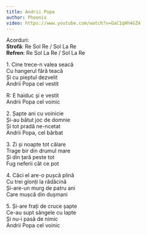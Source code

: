 ```yaml
---
title: Andrii Popa  
author: Phoenix  
video: https://www.youtube.com/watch?v=GaC1qHh4GZ4  
---
```

Acorduri:  
**Strofă**: Re Sol Re / Sol La Re  
**Refren**: Re Sol La Re / Sol La Re  

1\. Cine trece-n valea seacă  
Cu hangerul fără teacă  
Și cu pieptul dezvelit  
Andrii Popa cel vestit  

R: E haiduc și e vestit  
Andrii Popa cel voinic  

2\. Șapte ani cu voinicie  
Și-au bătut joc de domnie  
Și tot pradă ne-ncetat  
Andrii Popa, cel bărbat  

3\. Zi și noapte tot călare  
Trage bir din drumul mare  
Și din țară peste tot  
Fug neferii cât ce pot  

4\. Căci el are-o pușcă plină  
Cu trei glonți la rădăcină  
Și-are-un murg de patru ani  
Care mușcă din dușmani  

5\. Și-are frați de cruce șapte  
Ce-au supt sângele cu lapte  
Și nu-i pasă de nimic  
Andrii Popa cel voinic  
